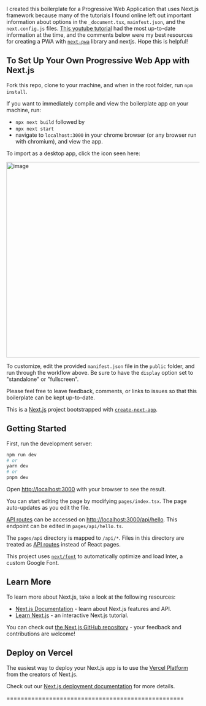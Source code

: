 I created this boilerplate for a Progressive Web Application that uses Next.js framework because many of the tutorials I found online left out important information about options in the `_document.tsx`, `mainfest.json`, and the `next.config.js` files. [This youtube tutorial](https://www.youtube.com/watch?v=ARNN_zmrwcw) had the most up-to-date information at the time, and the comments below were my best resources for creating a PWA with [`next-pwa`](https://www.npmjs.com/package/next-pwa) library and nextjs. Hope this is helpful!

## To Set Up Your Own Progressive Web App with Next.js

Fork this repo, clone to your machine, and when in the root folder, run `npm install`.

If you want to immediately compile and view the boilerplate app on your machine, run:
- `npx next build`
followed by
- `npx next start`
- navigate to `localhost:3000` in your chrome browser (or any browser run with chromium), and view the app. 

To import as a desktop app, click the icon seen here: 

<img width="510" alt="image" src="https://user-images.githubusercontent.com/99047250/213308384-370d7664-2f28-48de-a64a-dd896c8ad528.png">

To customize, edit the provided `manifest.json` file in the `public` folder, and run through the workflow above. Be sure to have the `display` option set to "standalone" or "fullscreen". 

Please feel free to leave feedback, comments, or links to issues so that this boilerplate can be kept up-to-date.



This is a [Next.js](https://nextjs.org/) project bootstrapped with [`create-next-app`](https://github.com/vercel/next.js/tree/canary/packages/create-next-app).

## Getting Started

First, run the development server:

```bash
npm run dev
# or
yarn dev
# or
pnpm dev
```

Open [http://localhost:3000](http://localhost:3000) with your browser to see the result.

You can start editing the page by modifying `pages/index.tsx`. The page auto-updates as you edit the file.

[API routes](https://nextjs.org/docs/api-routes/introduction) can be accessed on [http://localhost:3000/api/hello](http://localhost:3000/api/hello). This endpoint can be edited in `pages/api/hello.ts`.

The `pages/api` directory is mapped to `/api/*`. Files in this directory are treated as [API routes](https://nextjs.org/docs/api-routes/introduction) instead of React pages.

This project uses [`next/font`](https://nextjs.org/docs/basic-features/font-optimization) to automatically optimize and load Inter, a custom Google Font.

## Learn More

To learn more about Next.js, take a look at the following resources:

- [Next.js Documentation](https://nextjs.org/docs) - learn about Next.js features and API.
- [Learn Next.js](https://nextjs.org/learn) - an interactive Next.js tutorial.

You can check out [the Next.js GitHub repository](https://github.com/vercel/next.js/) - your feedback and contributions are welcome!

## Deploy on Vercel

The easiest way to deploy your Next.js app is to use the [Vercel Platform](https://vercel.com/new?utm_medium=default-template&filter=next.js&utm_source=create-next-app&utm_campaign=create-next-app-readme) from the creators of Next.js.

Check out our [Next.js deployment documentation](https://nextjs.org/docs/deployment) for more details.

==================================================


